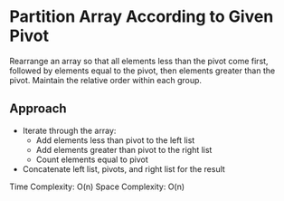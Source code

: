 # Partition Array According to Given Pivot

Rearrange an array so that all elements less than the pivot come first, followed by elements equal to the pivot, then elements greater than the pivot. Maintain the relative order within each group.

## Approach
- Iterate through the array:
  - Add elements less than pivot to the left list
  - Add elements greater than pivot to the right list
  - Count elements equal to pivot
- Concatenate left list, pivots, and right list for the result

Time Complexity: O(n)
Space Complexity: O(n) 